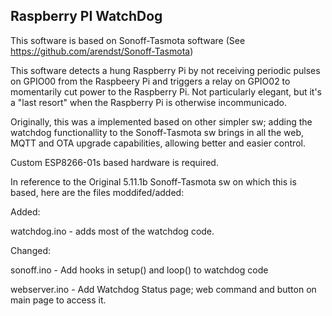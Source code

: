 ## Raspberry PI WatchDog

This software is based on Sonoff-Tasmota software (See https://github.com/arendst/Sonoff-Tasmota)

This software detects a hung Raspberry Pi by not receiving periodic pulses on GPIO00 from the Raspbeery Pi and triggers a relay on GPIO02 to momentarily cut power to the Raspberry Pi. Not particularly elegant, but it's a "last resort" when the Raspberry Pi is otherwise incommunicado.

Originally, this was a implemented based on other simpler sw; adding the watchdog functionallity to the Sonoff-Tasmota sw brings in all the web, MQTT and OTA upgrade capabilities, allowing better and easier control.

Custom ESP8266-01s based hardware is required.

In reference to the Original 5.11.1b Sonoff-Tasmota sw on which this is based, here are the files moddifed/added:

Added:

watchdog.ino - adds most of the watchdog code.

Changed:

sonoff.ino - Add hooks in setup() and loop() to watchdog code

webserver.ino - Add Watchdog Status page; web command and button on main page to access it.




